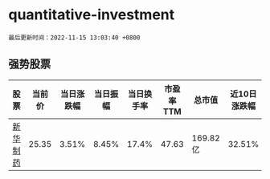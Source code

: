 # quantitative-investment

`最后更新时间：2022-11-15 13:03:40 +0800`

## 强势股票

|股票|当前价|当日涨跌幅|当日振幅|当日换手率|市盈率TTM|总市值|近10日涨跌幅|
|----|----|----|----|----|----|----|----|
|[新华制药](https://xueqiu.com/S/SZ000756)|25.35|3.51%|8.45%|17.4%|47.63|169.82亿|32.51%|
